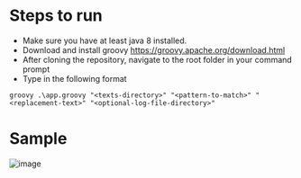 # Steps to run

- Make sure you have at least java 8 installed.
- Download and install groovy https://groovy.apache.org/download.html
- After cloning the repository, navigate to the root folder in your command prompt
- Type in the following format

```
groovy .\app.groovy "<texts-directory>" "<pattern-to-match>" "<replacement-text>" "<optional-log-file-directory>"
```

# Sample
  ![image](https://github.com/metall-wave/Groovy/assets/133597414/e9978a53-0765-4704-a0d2-b94eafb7b3a9)
